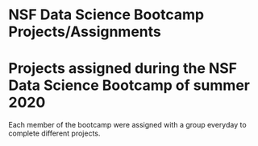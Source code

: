 # NSF Data Science Bootcamp Projects/Assignments

# Projects assigned during the NSF Data Science Bootcamp of summer 2020
Each member of the bootcamp were assigned with a group everyday to complete different projects.
